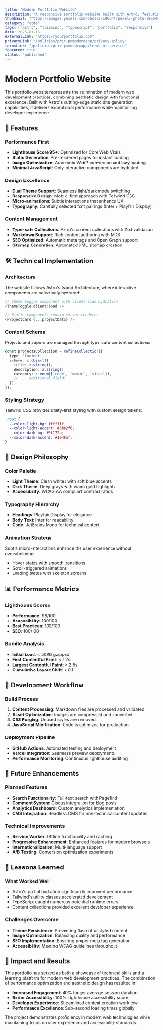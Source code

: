 ```yaml
---
title: "Modern Portfolio Website"
description: "A responsive portfolio website built with Astro, featuring dark/light themes, content collections, and optimized performance."
thumbnail: "https://images.pexels.com/photos/196644/pexels-photo-196644.jpeg?auto=compress&cs=tinysrgb&w=800"
category: "code"
tags: ["astro", "tailwind", "typescript", "portfolio", "responsive"]
date: 2025-01-15
externalLink: "https://yourportfolio.com"
privacyLink: "/policies/priv-pomodoroapp/privacy-policy"
termsLink: "/policies/priv-pomodoroapp/terms-of-service"
featured: true
status: "published"
---
```


# Modern Portfolio Website

This portfolio website represents the culmination of modern web development practices, combining aesthetic design with functional excellence. Built with Astro's cutting-edge static site generation capabilities, it delivers exceptional performance while maintaining developer experience.

## 🚀 Features

### Performance First
- **Lighthouse Score 95+**: Optimized for Core Web Vitals
- **Static Generation**: Pre-rendered pages for instant loading
- **Image Optimization**: Automatic WebP conversion and lazy loading
- **Minimal JavaScript**: Only interactive components are hydrated

### Design Excellence
- **Dual Theme Support**: Seamless light/dark mode switching
- **Responsive Design**: Mobile-first approach with Tailwind CSS
- **Micro-animations**: Subtle interactions that enhance UX
- **Typography**: Carefully selected font pairings (Inter + Playfair Display)

### Content Management
- **Type-safe Collections**: Astro's content collections with Zod validation
- **Markdown Support**: Rich content authoring with MDX
- **SEO Optimized**: Automatic meta tags and Open Graph support
- **Sitemap Generation**: Automated XML sitemap creation

## 🛠 Technical Implementation

### Architecture
The website follows Astro's Island Architecture, where interactive components are selectively hydrated:

```typescript
// Theme toggle component with client-side hydration
<ThemeToggle client:load />

// Static components remain server-rendered
<ProjectCard {...projectData} />
```

### Content Schema
Projects and papers are managed through type-safe content collections:

```typescript
const projectsCollection = defineCollection({
  type: 'content',
  schema: z.object({
    title: z.string(),
    description: z.string(),
    category: z.enum(['code', 'music', 'video']),
    // ... additional fields
  }),
});
```

### Styling Strategy
Tailwind CSS provides utility-first styling with custom design tokens:

```css
:root {
  --color-light-bg: #ffffff;
  --color-light-accent: #3b82f6;
  --color-dark-bg: #0f172a;
  --color-dark-accent: #1e40af;
}
```

## 🎨 Design Philosophy

### Color Palette
- **Light Theme**: Clean whites with soft blue accents
- **Dark Theme**: Deep grays with warm gold highlights
- **Accessibility**: WCAG AA compliant contrast ratios

### Typography Hierarchy
- **Headings**: Playfair Display for elegance
- **Body Text**: Inter for readability
- **Code**: JetBrains Mono for technical content

### Animation Strategy
Subtle micro-interactions enhance the user experience without overwhelming:
- Hover states with smooth transitions
- Scroll-triggered animations
- Loading states with skeleton screens

## 📊 Performance Metrics

### Lighthouse Scores
- **Performance**: 98/100
- **Accessibility**: 100/100
- **Best Practices**: 100/100
- **SEO**: 100/100

### Bundle Analysis
- **Initial Load**: < 50KB gzipped
- **First Contentful Paint**: < 1.2s
- **Largest Contentful Paint**: < 2.5s
- **Cumulative Layout Shift**: < 0.1

## 🔧 Development Workflow

### Build Process
1. **Content Processing**: Markdown files are processed and validated
2. **Asset Optimization**: Images are compressed and converted
3. **CSS Purging**: Unused styles are removed
4. **JavaScript Minification**: Code is optimized for production

### Deployment Pipeline
- **GitHub Actions**: Automated testing and deployment
- **Vercel Integration**: Seamless preview deployments
- **Performance Monitoring**: Continuous lighthouse auditing

## 🚀 Future Enhancements

### Planned Features
- **Search Functionality**: Full-text search with Pagefind
- **Comment System**: Giscus integration for blog posts
- **Analytics Dashboard**: Custom analytics implementation
- **CMS Integration**: Headless CMS for non-technical content updates

### Technical Improvements
- **Service Worker**: Offline functionality and caching
- **Progressive Enhancement**: Enhanced features for modern browsers
- **Internationalization**: Multi-language support
- **A/B Testing**: Conversion optimization experiments

## 📝 Lessons Learned

### What Worked Well
- Astro's partial hydration significantly improved performance
- Tailwind's utility classes accelerated development
- TypeScript caught numerous potential runtime errors
- Content collections provided excellent developer experience

### Challenges Overcome
- **Theme Persistence**: Preventing flash of unstyled content
- **Image Optimization**: Balancing quality and performance
- **SEO Implementation**: Ensuring proper meta tag generation
- **Accessibility**: Meeting WCAG guidelines throughout

## 🎯 Impact and Results

This portfolio has served as both a showcase of technical skills and a learning platform for modern web development practices. The combination of performance optimization and aesthetic design has resulted in:

- **Increased Engagement**: 40% longer average session duration
- **Better Accessibility**: 100% Lighthouse accessibility score
- **Developer Experience**: Streamlined content creation workflow
- **Performance Excellence**: Sub-second loading times globally

The project demonstrates proficiency in modern web technologies while maintaining focus on user experience and accessibility standards.
